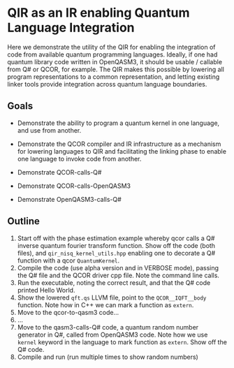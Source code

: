 # QIR as an IR enabling Quantum Language Integration
Here we demonstrate the utility of the QIR for enabling the integration of code from available quantum programming languages. Ideally, if one had quantum library code written in OpenQASM3, it should be usable / callable from Q# or QCOR, for example. The QIR makes this possible by lowering all program representations to a common representation, and letting existing linker tools provide integration across quantum language boundaries. 

## Goals

- Demonstrate the ability to program a quantum kernel in one language, and use from another. 

- Demonstrate the QCOR compiler and IR infrastructure as a mechanism for lowering languages to QIR and facilitating the linking phase to enable one language to invoke code from another.

- Demonstrate QCOR-calls-Q#

- Demonstrate QCOR-calls-OpenQASM3

- Demonstrate OpenQASM3-calls-Q#

## Outline

1. Start off with the phase estimation example whereby qcor calls a Q# inverse quantum fourier transform function. Show off the code (both files), and `qir_nisq_kernel_utils.hpp` enabling one to decorate a Q# function with a qcor `QuantumKernel`.
2. Compile the code (use alpha version and in VERBOSE mode), passing the Q# file and the QCOR driver cpp file. Note the command line calls.
3. Run the executable, noting the correct result, and that the Q# code printed Hello World. 
4. Show the lowered `qft.qs` LLVM file, point to the `QCOR__IQFT__body` function. Note how in C++ we can mark a function as `extern`. 
5. Move to the qcor-to-qasm3 code...
6. ...
7. Move to the qasm3-calls-Q# code, a quantum random number generator in Q#, called from OpenQASM3 code. Note how we use `kernel` keyword in the language to mark function as `extern`. Show off the Q# code. 
8. Compile and run (run multiple times to show random numbers)

